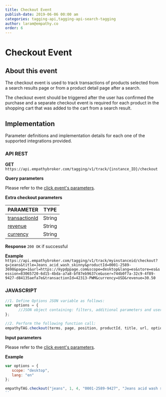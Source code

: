 ```yaml
---
title: Checkout Event
publish-date: 2019-06-06 00:00 am
categories: tagging-api,tagging-api-search-tagging
author: laram@empathy.co
order: 6
---
```


# Checkout Event

## About this event
The checkout event is used to track transactions of products selected from a search results page or from a product detail page after a search.

The checkout event should be triggered after the user has confirmed the purchase and a separate checkout event  is required for each product in the shopping cart that was added to the cart from a search result.

## Implementation
Parameter definitions and implementation details for each one of the supported integrations provided.

### API REST
**GET** `https://api.empathybroker.com/tagging/v1/track/{instance_ID}/checkout`

**Query parameters**

Please refer to the [click event's parameters](/api-reference/tagging-api/tagging-api-search-tagging/tagging-api-search-tagging-click-event/).

**Extra checkout parameters**

| PARAMETER             | TYPE    |
| --------------------- |:-------:|
|[transactionId](/api-reference/tagging-api/tagging-input-parameters-glossary/#tagging-input-parameters-glossary-common)|String|
|[revenue](/api-reference/tagging-api/tagging-input-parameters-glossary/#tagging-input-parameters-glossary-common)|String|
|[currency](/api-reference/tagging-api/tagging-input-parameters-glossary/#tagging-input-parameters-glossary-common)|String|


**Response** `200 OK` if successful

**Example** `https://api.empathybroker.com/tagging/v1/track/myinstanceid/checkout?q=jeans&title=Jeans_acid_wash_skinny&productId=0001-2589-3698&page=1&url=https://mypdppage.com&scope=desktop&lang=es&store=es&session=83065720-6d15-4bda-a7a8-bf87eb9637ce&user=744b0f7a-32c9-4f89-9427-d84135aefa7e&transactionId=42313-PWM&currency=USD&revenue=30.50`
### JAVASCRIPT
```javascript
//1. Define Options JSON variable as follows:
var options = {
      //JSON object containing: filters, additional parameters and user parameters.
};

//2. Perform the following function call:
empathyTAG.checkout(terms, page, position, productId, title, url, options, callback);
```

**Input parameters**

Please refer to the [click event's parameters](/api-reference/tagging-api/tagging-api-search-tagging/tagging-api-search-tagging-click-event/).

**Example**

```javascript
var options = {
   scope: "desktop",
   lang: "en"
};

empathyTAG.checkout("jeans", 1, 4, "0001-2589-9427", "Jeans acid wash skinny", "https://mypdppage.com", options, "");
``

